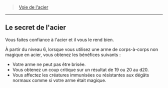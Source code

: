 ﻿---
!GenericItem
Id: barbarian_steel_hd.md#le-secret-de-lacier
ParentLink: barbarian_steel_hd.md#voie-de-lacier
Name: Le secret de l'acier
ParentName: Voie de l'acier
NameLevel: 2
Attributes:
  Name: Le secret de l'acier
  Markdown: >+
    ## <!--Name-->Le secret de l'acier<!--/Name-->


    Vous faites confiance à l'acier et il vous le rend bien.


    À partir du niveau 6, lorsque vous utilisez une arme de corps-à-corps non magique en acier, vous obtenez les bénéfices suivants :


    * Votre arme ne peut pas être brisée.

    * Vous obtenez un coup critique sur un résultat de 19 ou 20 au d20.

    * Vous affectez les créatures immunisées ou résistantes aux dégâts normaux comme si votre arme était magique.

AttributesDictionary: >+
  Name: Le secret de l'acier

  Markdown: >+

    ## <!--Name-->Le secret de l'acier<!--/Name-->





    Vous faites confiance à l'acier et il vous le rend bien.





    À partir du niveau 6, lorsque vous utilisez une arme de corps-à-corps non magique en acier, vous obtenez les bénéfices suivants :





    * Votre arme ne peut pas être brisée.



    * Vous obtenez un coup critique sur un résultat de 19 ou 20 au d20.



    * Vous affectez les créatures immunisées ou résistantes aux dégâts normaux comme si votre arme était magique.



---
> [Voie de l'acier](hd_barbarian_steel.md)

---

## Le secret de l'acier

Vous faites confiance à l'acier et il vous le rend bien.

À partir du niveau 6, lorsque vous utilisez une arme de corps-à-corps non magique en acier, vous obtenez les bénéfices suivants :

* Votre arme ne peut pas être brisée.
* Vous obtenez un coup critique sur un résultat de 19 ou 20 au d20.
* Vous affectez les créatures immunisées ou résistantes aux dégâts normaux comme si votre arme était magique.


